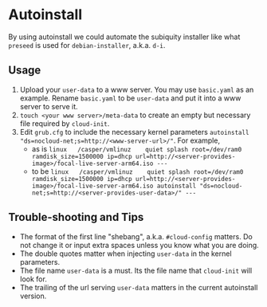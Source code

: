 # Autoinstall
By using autoinstall we could automate the subiquity installer like what `preseed` is used for `debian-installer`, a.k.a. `d-i`.

## Usage
1. Upload your `user-data` to a www server. You may use `basic.yaml` as an example. Rename `basic.yaml` to be `user-data` and put it into a www server to serve it.
2. `touch <your www server>/meta-data` to create an empty but necessary file required by `cloud-init`.
3. Edit `grub.cfg` to include the necessary kernel parameters `autoinstall "ds=nocloud-net;s=http://<www-server-url>/"`. For example,
     - as is `linux   /casper/vmlinuz    quiet splash root=/dev/ram0 ramdisk_size=1500000 ip=dhcp url=http://<server-provides-image>/focal-live-server-arm64.iso ---`
     - to be `linux   /casper/vmlinuz    quiet splash root=/dev/ram0 ramdisk_size=1500000 ip=dhcp url=http://<server-provides-image>/focal-live-server-arm64.iso autoinstall "ds=nocloud-net;s=http://<server-provides-user-data>/" ---`

## Trouble-shooting and Tips
- The format of the first line "shebang", a.k.a. `#cloud-config` matters. Do not change it or input extra spaces
  unless you know what you are doing.
- The double quotes matter when injecting `user-data` in the kernel parameters.
- The file name `user-data` is a must. Its the file name that `cloud-init` will look for.
- The trailing of the url serving `user-data` matters in the current autoinstall version.
